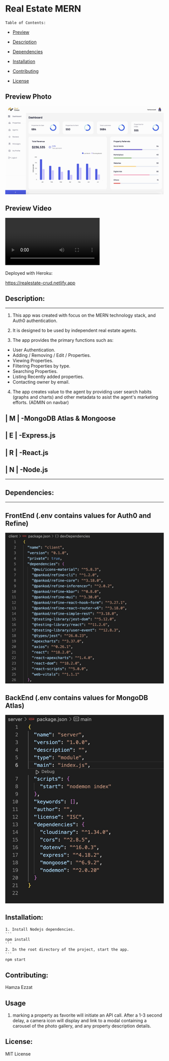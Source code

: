 


  


  # Real Estate MERN

    Table of Contents:
  - [Preview](#preview)
  
  - [Description](#description)
  
  - [Dependencies](#dependencies)
  
  - [Installation](#installation)
    
  - [Contributing](#contributing)
  
  - [License](#license)
  

## Preview Photo  
![Preview](https://github.com/hamzaxezzat/FullStack-MERN-CRUD/blob/main/client/public/main.jpeg)
  

## Preview Video
![Preview](https://github.com/hamzaxezzat/FullStack-MERN-CRUD/blob/main/client/public/Realestate-MERN-preview.mp4)
  
Deployed with Heroku:
   
https://realestate-crud.netlify.app

## Description:
---
1. This app was created with focus on the MERN technology stack, and Auth0 authentication.

2. It is designed to be used by independent real estate agents.

3. The app  provides the primary functions such as:
  * User Authentication.
  * Adding / Removing / Edit / Properties.
  * Viewing Properties.
  * Filtering Properties by type.
  * Searching Properties.
  * Listing Recently added properties.
  * Contacting owner by email.

4. The app creates value to the agent by providing user search habits (graphs and charts) and other metadata to asist the agent's marketing efforts.  (ADMIN on navbar)





## | M |   -MongoDB Atlas & Mongoose 

## | E |   -Express.js 

## | R |   -React.js 

## | N |   -Node.js 
---

## Dependencies:  
---


## FrontEnd (.env contains values for Auth0 and Refine)

![front end ](https://github.com/hamzaxezzat/FullStack-MERN-CRUD/blob/main/client/public/frontend.jpeg)
## BackEnd (.env contains values for MongoDB Atlas)
![front end ](https://github.com/hamzaxezzat/FullStack-MERN-CRUD/blob/main/client/public/backend.jpeg)
          
  
## Installation:

    1. Install Nodejs dependencies.
    ```
    npm install
    ```
    2. In the root directory of the project, start the app.
    ```
    npm start
  
## Contributing:
  
  Hamza Ezzat
## Usage
1. marking a property as favorite will initiate an API call.  After a 1-3 second delay, a camera icon will display and link to a modal containing a carousel of the photo gallery, and any property description details.

## License:

MIT License
  


